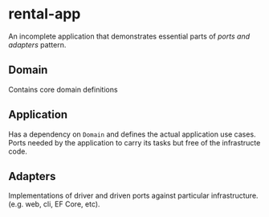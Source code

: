 # rental-app

An incomplete application that demonstrates essential parts of _ports and adapters_ pattern.

## Domain

Contains core domain definitions

## Application

Has a dependency on `Domain` and defines the actual application use cases. Ports needed by the application to carry its tasks but free of the infrastructe code.

## Adapters

Implementations of driver and driven ports against particular infrastructure. (e.g. web, cli, EF Core, etc).
